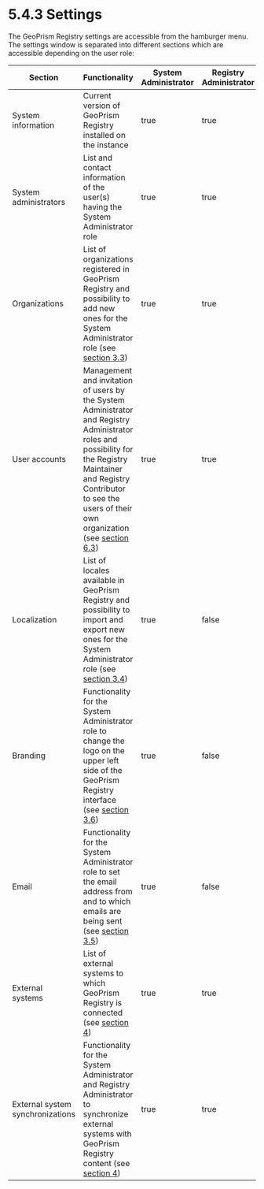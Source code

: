 # 5.4.3 Settings

The GeoPrism Registry settings are accessible from the hamburger menu. The settings window is separated into different sections which are accessible depending on the user role:

<table><thead><tr><th>Section</th><th>Functionality</th><th data-type="checkbox">System Administrator</th><th data-type="checkbox">Registry Administrator</th><th data-type="checkbox">Registry Maintainer</th><th data-type="checkbox">Registry Contributor</th></tr></thead><tbody><tr><td>System information</td><td>Current version of GeoPrism Registry installed on the instance</td><td>true</td><td>true</td><td>true</td><td>true</td></tr><tr><td>System administrators</td><td>List and contact information of the user(s) having the System Administrator role</td><td>true</td><td>true</td><td>true</td><td>true</td></tr><tr><td>Organizations</td><td>List of organizations registered in GeoPrism Registry and possibility to add new ones for the System Administrator role (see <a href="../../../../versions/current/3-deployment-and-setup/3.3-organization-management/">section 3.3</a>)</td><td>true</td><td>true</td><td>false</td><td>false</td></tr><tr><td>User accounts</td><td>Management and invitation of users by the System Administrator and Registry Administrator roles and possibility for the Registry Maintainer and Registry Contributor to see the users of their own organization (see <a href="../../../../versions/current/geoprism-registry-tutorial/6.3-user-management.md">section 6.3</a>)</td><td>true</td><td>true</td><td>true</td><td>true</td></tr><tr><td>Localization</td><td>List of locales available in GeoPrism Registry and possibility to import and export new ones for the System Administrator role (see <a href="../../../../versions/current/3-deployment-and-setup/3.4-localisation/">section 3.4</a>)</td><td>true</td><td>false</td><td>false</td><td>false</td></tr><tr><td>Branding</td><td>Functionality for the System Administrator role to change the logo on the upper left side of the GeoPrism Registry interface (see <a href="../../../../versions/current/3-deployment-and-setup/3.6-branding-logo.md">section 3.6</a>)</td><td>true</td><td>false</td><td>false</td><td>false</td></tr><tr><td>Email</td><td>Functionality for the System Administrator role to set the email address from and to which emails are being sent (see <a href="../../../../versions/current/3-deployment-and-setup/3.5-system-email-management.md">section 3.5</a>)</td><td>true</td><td>false</td><td>false</td><td>false</td></tr><tr><td>External systems</td><td>List of external systems to which GeoPrism Registry is connected (see <a href="../../../../versions/current/external-system-integration.md">section 4</a>)</td><td>true</td><td>true</td><td>false</td><td>false</td></tr><tr><td>External system synchronizations</td><td>Functionality for the System Administrator and Registry Administrator to synchronize external systems with GeoPrism Registry content (see <a href="../../../../versions/current/external-system-integration.md">section 4</a>)</td><td>true</td><td>true</td><td>false</td><td>false</td></tr></tbody></table>
